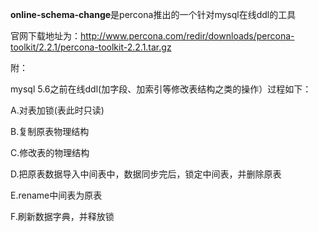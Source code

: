 **online-schema-change**是percona推出的一个针对mysql在线ddl的工具

官网下载地址为：http://www.percona.com/redir/downloads/percona-toolkit/2.2.1/percona-toolkit-2.2.1.tar.gz



附：

mysql 5.6之前在线ddl(加字段、加索引等修改表结构之类的操作）过程如下：

 A.对表加锁(表此时只读)

B.复制原表物理结构

C.修改表的物理结构

D.把原表数据导入中间表中，数据同步完后，锁定中间表，并删除原表

E.rename中间表为原表

F.刷新数据字典，并释放锁

